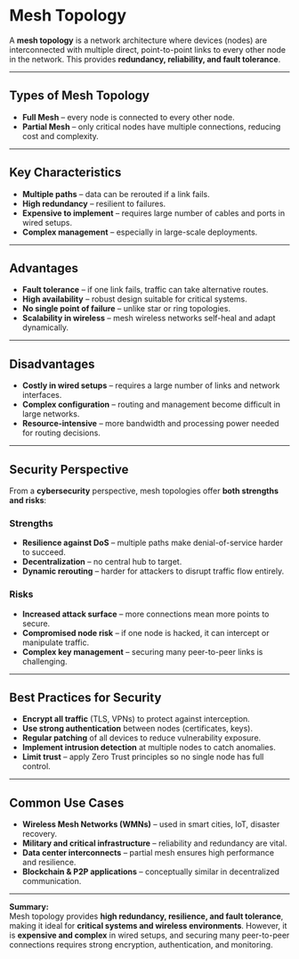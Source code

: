 # Mesh Topology

A **mesh topology** is a network architecture where devices (nodes) are interconnected with multiple direct, point-to-point links to every other node in the network. This provides **redundancy, reliability, and fault tolerance**.

---

## Types of Mesh Topology
- **Full Mesh** – every node is connected to every other node.  
- **Partial Mesh** – only critical nodes have multiple connections, reducing cost and complexity.  

---

## Key Characteristics
- **Multiple paths** – data can be rerouted if a link fails.  
- **High redundancy** – resilient to failures.  
- **Expensive to implement** – requires large number of cables and ports in wired setups.  
- **Complex management** – especially in large-scale deployments.  

---

## Advantages
- **Fault tolerance** – if one link fails, traffic can take alternative routes.  
- **High availability** – robust design suitable for critical systems.  
- **No single point of failure** – unlike star or ring topologies.  
- **Scalability in wireless** – mesh wireless networks self-heal and adapt dynamically.  

---

## Disadvantages
- **Costly in wired setups** – requires a large number of links and network interfaces.  
- **Complex configuration** – routing and management become difficult in large networks.  
- **Resource-intensive** – more bandwidth and processing power needed for routing decisions.  

---

## Security Perspective
From a **cybersecurity** perspective, mesh topologies offer **both strengths and risks**:

### Strengths
- **Resilience against DoS** – multiple paths make denial-of-service harder to succeed.  
- **Decentralization** – no central hub to target.  
- **Dynamic rerouting** – harder for attackers to disrupt traffic flow entirely.  

### Risks
- **Increased attack surface** – more connections mean more points to secure.  
- **Compromised node risk** – if one node is hacked, it can intercept or manipulate traffic.  
- **Complex key management** – securing many peer-to-peer links is challenging.  

---

## Best Practices for Security
- **Encrypt all traffic** (TLS, VPNs) to protect against interception.  
- **Use strong authentication** between nodes (certificates, keys).  
- **Regular patching** of all devices to reduce vulnerability exposure.  
- **Implement intrusion detection** at multiple nodes to catch anomalies.  
- **Limit trust** – apply Zero Trust principles so no single node has full control.  

---

## Common Use Cases
- **Wireless Mesh Networks (WMNs)** – used in smart cities, IoT, disaster recovery.  
- **Military and critical infrastructure** – reliability and redundancy are vital.  
- **Data center interconnects** – partial mesh ensures high performance and resilience.  
- **Blockchain & P2P applications** – conceptually similar in decentralized communication.  

---

**Summary:**  
Mesh topology provides **high redundancy, resilience, and fault tolerance**, making it ideal for **critical systems and wireless environments**. However, it is **expensive and complex** in wired setups, and securing many peer-to-peer connections requires strong encryption, authentication, and monitoring.


